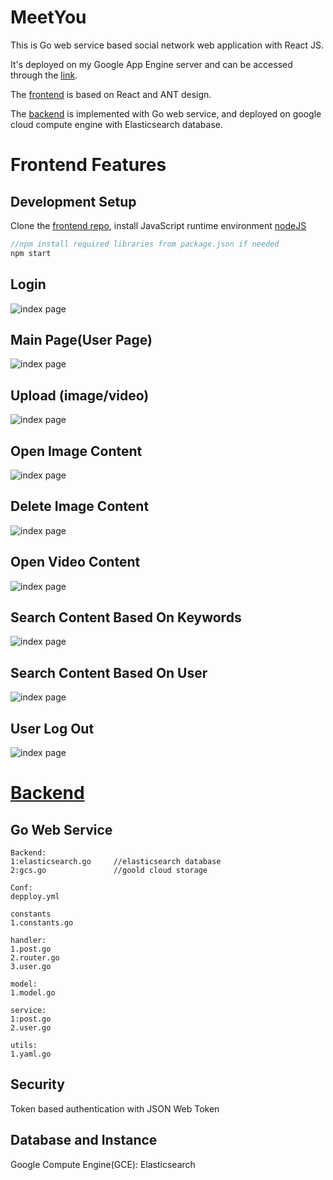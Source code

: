 



# MeetYou	

This is Go web service based social network web application with React JS.

It's deployed on my Google App Engine server and can be accessed through the [link](http://35.192.53.45:9200).

The [frontend](MeetYou-web-frontend) is based on React and ANT design.

The [backend](MeetYou-backend) is implemented with Go web service, and deployed on google cloud compute engine with Elasticsearch database.

# Frontend Features

## Development Setup

Clone the [frontend repo](MeetYou-web-frontend), install JavaScript runtime environment [nodeJS](https://nodejs.org/en/)

```java
//npm install required libraries from package.json if needed
npm start
```

## Login

![index page](demo_image/login.png)

## Main Page(User Page)

![index page](demo_image/mainpage.jpg)

## Upload (image/video)

![index page](demo_image/uploadpost.jpg)

## Open Image Content

![index page](demo_image/imagecontent.jpg)

## Delete Image Content

![index page](demo_image/deletepage.jpg)

## Open Video Content

![index page](demo_image/videocontent.jpg)



## Search Content Based On Keywords 

![index page](demo_image/keywordsearch.jpg)

## Search Content Based On User 

![index page](demo_image/usersearch.jpg)

## User Log Out

![index page](demo_image/logout.jpg)



# [Backend](MeetYou-backend)

## Go Web Service 

```
Backend:
1:elasticsearch.go     //elasticsearch database
2:gcs.go               //goold cloud storage
```

```
Conf:
depploy.yml
```

```
constants
1.constants.go
```

```
handler:
1.post.go
2.router.go
3.user.go
```

```
model:
1.model.go
```

```
service:
1:post.go
2.user.go
```

```
utils:
1.yaml.go
```



## Security

Token based authentication with JSON Web Token

## Database and Instance

Google Compute Engine(GCE):  Elasticsearch